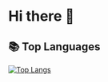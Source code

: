 # Hi there 👋

## 📚 Top Languages

[![Top Langs](https://github-readme-stats.vercel.app/api/top-langs/?username=GoncaloVCorreia&size_weight=0.5&count_weight=0.5&hide=lex,yacc,makefile,cmake,css,html&langs_count=6&layout=donut)](https://github.com/anuraghazra/github-readme-stats)


